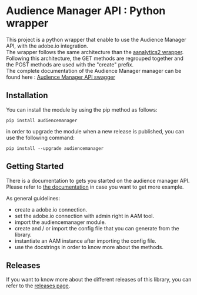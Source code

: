 # Audience Manager API : Python wrapper

This project is a python wrapper that enable to use the Audience Manager API, with the adobe.io integration.\
The wrapper follows the same architecture than the [aanalytics2 wrapper](https://github.com/pitchmuc/adobe_analytics_api_2.0).\
Following this architecture, the GET methods are regrouped together and the POST methods are used with the "create" prefix.\
The complete documentation of the Audience Manager manager can be found here : [Audience Manager API swagger](https://bank.demdex.com/portal/swagger/index.html#)

## Installation

You can install the module by using the pip method as follows:

```shell
pip install audiencemanager
```

in order to upgrade the module when a new release is published, you can use the following command:

```shell
pip install --upgrade audiencemanager
```

## Getting Started

There is a documentation to gets you started on the audience manager API.\
Please refer to [the documentation](./docs/get-started.md) in case you want to get more example.

As general guidelines:

* create a adobe.io connection.
* set the adobe.io connection with admin right in AAM tool.
* import the audiencemanager module.
* create and / or import the config file that you can generate from the library.
* instantiate an AAM instance after importing the config file.
* use the docstrings in order to know more about the methods.

## Releases

If you want to know more about the different releases of this library, you can refer to the [releases page](./docs/releases.md).
